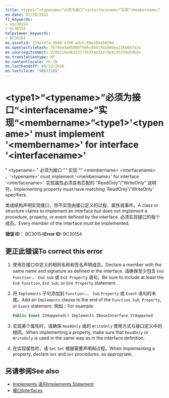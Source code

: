```yaml
---
title: <type1>“<typename>”必须为接口“<interfacename>”实现“<membername>”
ms.date: 07/20/2015
f1_keywords:
- vbc30154
- bc30154
helpviewer_keywords:
- BC30154
ms.assetid: 259afdfa-3608-4760-adcb-88ec0da5020d
ms.openlocfilehash: 7b74ee3a05000f5d6cd94176b48dea116b647a2a
ms.sourcegitcommit: d2db216e46323f73b32ae312c9e4135258e5d68e
ms.translationtype: MT
ms.contentlocale: zh-CN
ms.lasthandoff: 09/22/2020
ms.locfileid: "90872169"
---
```

# <a name="type1typename-must-implement-membername-for-interface-interfacename"></a><span data-ttu-id="00851-102">\<type1>“\<typename>”必须为接口“\<interfacename>”实现“\<membername>”</span><span class="sxs-lookup"><span data-stu-id="00851-102">\<type1>'\<typename>' must implement '\<membername>' for interface '\<interfacename>'</span></span>

<span data-ttu-id="00851-103">" \<typename> " 必须为接口 "" 实现 "" \<membername> \<interfacename> 。</span><span class="sxs-lookup"><span data-stu-id="00851-103">'\<typename>' must implement '\<membername>' for interface '\<interfacename>'.</span></span> <span data-ttu-id="00851-104">实现属性必须具有匹配的 "ReadOnly"/"WriteOnly" 说明符。</span><span class="sxs-lookup"><span data-stu-id="00851-104">Implementing property must have matching 'ReadOnly'/'WriteOnly' specifiers.</span></span>  
  
 <span data-ttu-id="00851-105">类或结构声明实现接口，但不实现由接口定义的过程、属性或事件。</span><span class="sxs-lookup"><span data-stu-id="00851-105">A class or structure claims to implement an interface but does not implement a procedure, property, or event defined by the interface.</span></span> <span data-ttu-id="00851-106">必须实现接口的每个成员。</span><span class="sxs-lookup"><span data-stu-id="00851-106">Every member of the interface must be implemented.</span></span>  
  
 <span data-ttu-id="00851-107">**错误 ID：** BC30154</span><span class="sxs-lookup"><span data-stu-id="00851-107">**Error ID:** BC30154</span></span>  
  
## <a name="to-correct-this-error"></a><span data-ttu-id="00851-108">更正此错误</span><span class="sxs-lookup"><span data-stu-id="00851-108">To correct this error</span></span>  
  
1. <span data-ttu-id="00851-109">使用在接口中定义的相同名称和签名声明成员。</span><span class="sxs-lookup"><span data-stu-id="00851-109">Declare a member with the same name and signature as defined in the interface.</span></span> <span data-ttu-id="00851-110">请确保至少包含 `End Function` 、 `End Sub` 或 `End Property` 语句。</span><span class="sxs-lookup"><span data-stu-id="00851-110">Be sure to include at least the `End Function`, `End Sub`, or `End Property` statement.</span></span>  
  
2. <span data-ttu-id="00851-111">将 `Implements` 子句添加到 `Function` 、、 `Sub` `Property` 或 `Event` 语句的末尾。</span><span class="sxs-lookup"><span data-stu-id="00851-111">Add an `Implements` clause to the end of the `Function`, `Sub`, `Property`, or `Event` statement.</span></span> <span data-ttu-id="00851-112">例如：</span><span class="sxs-lookup"><span data-stu-id="00851-112">For example:</span></span>  
  
    ```vb  
    Public Event ItHappened() Implements IBaseInterface.ItHappened  
    ```  
  
3. <span data-ttu-id="00851-113">实现某个属性时，请确保 `ReadOnly` 或的 `WriteOnly` 使用方式与接口定义中的相同。</span><span class="sxs-lookup"><span data-stu-id="00851-113">When implementing a property, make sure that `ReadOnly` or `WriteOnly` is used in the same way as in the interface definition.</span></span>  
  
4. <span data-ttu-id="00851-114">在实现属性时，请 `Get` `Set` 根据需要声明和过程。</span><span class="sxs-lookup"><span data-stu-id="00851-114">When implementing a property, declare `Get` and `Set` procedures, as appropriate.</span></span>  
  
## <a name="see-also"></a><span data-ttu-id="00851-115">另请参阅</span><span class="sxs-lookup"><span data-stu-id="00851-115">See also</span></span>

- [<span data-ttu-id="00851-116">Implements 语句</span><span class="sxs-lookup"><span data-stu-id="00851-116">Implements Statement</span></span>](../statements/implements-statement.md)
- [<span data-ttu-id="00851-117">接口</span><span class="sxs-lookup"><span data-stu-id="00851-117">Interfaces</span></span>](../../programming-guide/language-features/interfaces/index.md)
